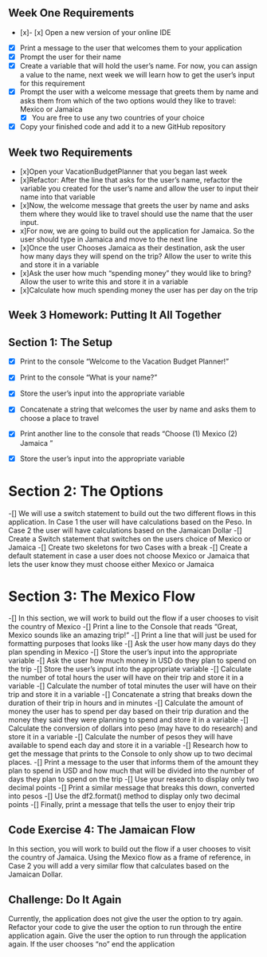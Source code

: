 ## Week One Requirements

- [x]- [x] Open a new version of your online IDE
- [x] Print a message to the user that welcomes them to your application
- [x] Prompt the user for their name
- [x] Create a variable that will hold the user’s name. For now, you can assign a value to the name, next week we will learn how to get the user’s input for this requirement
- [x] Prompt the user with a welcome message that greets them by name and asks them from which of the two options would they like to travel: Mexico or Jamaica
    - [x] You are free to use any two countries of your choice
- [x] Copy your finished code and add it to a new GitHub repository

## Week two Requirements
- [x]Open your VacationBudgetPlanner that you began last week
- [x]Refactor: After the line that asks for the user’s name, refactor the variable you created for the user’s name and allow the user to input their name into that variable
- [x]Now, the welcome message that greets the user by name and asks them where they would like to travel should use the name that the user input.
- x]For now, we are going to build out the application for Jamaica. So the user should type in Jamaica and move to the next line
- [x]Once the user Chooses Jamaica as their destination, ask the user how many days they will spend on the trip? Allow the user to write this and store it in a variable
- [x]Ask the user how much “spending money” they would like to bring? Allow the user to write this and store it in a variable
- [x]Calculate how much spending money the user has per day on the trip 


## Week 3 Homework: Putting It All Together

## Section 1: The Setup

-[x] Print to the console “Welcome to the Vacation Budget Planner!”
-[x] Print to the console “What is your name?”
-[x] Store the user’s input into the appropriate variable
-[x] Concatenate a string that welcomes the user by name and asks them to choose a place to travel
-[x] Print another line to the console that reads “Choose (1) Mexico (2) Jamaica ”
-[x] Store the user’s input into the appropriate variable



# Section 2: The Options
-[] We will use a switch statement to build out the two different flows in this application. In Case 1 the user will have calculations based on the Peso. In Case 2 the user will have calculations based on the Jamaican Dollar
-[] Create a Switch statement that switches on the users choice of Mexico or Jamaica
-[] Create two skeletons for two Cases with a break 
-[] Create a default statement in case a user does not choose Mexico or Jamaica that lets the user know they must choose either Mexico or Jamaica



# Section 3: The Mexico Flow

-[] In this section, we will work to build out the flow if a user chooses to visit the country of Mexico
-[] Print a line to the Console that reads “Great, Mexico sounds like an amazing trip!”
-[] Print a line that will just be used for formatting purposes that looks like 
-[] Ask the user how many days do they plan spending in Mexico
-[] Store the user’s input into the appropriate variable
-[] Ask the user how much money in USD do they plan to spend on the trip
-[] Store the user’s input into the appropriate variable
-[] Calculate the number of total hours the user will have on their trip and store it in a variable
-[] Calculate the number of total minutes the user will have on their trip and store it in a variable
-[] Concatenate a string that breaks down the duration of their trip in hours and in minutes
-[] Calculate the amount of money the user has to spend per day based on their trip duration and the money they said they were planning to spend and store it in a variable
-[] Calculate the conversion of dollars into peso (may have to do research) and store it in a variable
-[] Calculate the number of pesos they will have available to spend each day and store it in a variable
-[] Research how to get the message that prints to the Console to only show up to two decimal places.
-[] Print a message to the user that informs them of the amount they plan to spend in USD and how much that will be divided into the number of days they plan to spend on the trip
-[] Use your research to display only two decimal points
-[] Print a similar message that breaks this down, converted into pesos
-[] Use the df2.format() method to display only two decimal points
-[] Finally, print a message that tells the user to enjoy their trip 


## Code Exercise 4: The Jamaican Flow 

In this section, you will work to build out the flow if a user chooses to visit the country of Jamaica. 
Using the Mexico flow as a frame of reference, in Case 2 you will add a very similar flow that calculates based on the Jamaican Dollar.

## Challenge: Do It Again
Currently, the application does not give the user the option to try again. Refactor your code to give the user the option to run through the entire application again.
Give the user the option to run through the application again. 
If the user chooses “no” end the application






